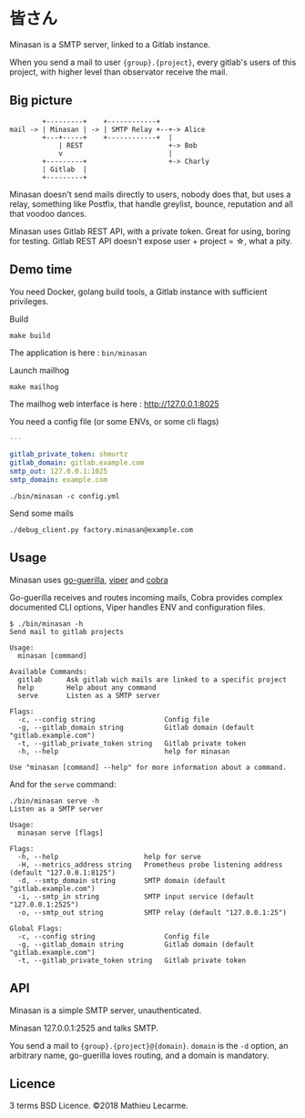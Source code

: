 皆さん
======

Minasan is a SMTP server, linked to a Gitlab instance.

When you send a mail to user `{group}.{project}`, every gitlab's users of this project, with higher level than observator receive the mail.

Big picture
-----------

            +---------+    +------------+
    mail -> | Minasan | -> | SMTP Relay +--+-> Alice
            +---+-----+    +------------+  |
                | REST                     +-> Bob
                v                          |
            +---------+                    +-> Charly
            | Gitlab  |
            +---------+

Minasan doesn't send mails directly to users, nobody does that, but uses a relay, something like Postfix,
that handle greylist, bounce, reputation and all that voodoo dances.

Minasan uses Gitlab REST API, with a private token. Great for using, boring for testing.
Gitlab REST API doesn't expose user + project = ☆, what a pity.

Demo time
---------

You need Docker, golang build tools, a Gitlab instance with sufficient privileges.

Build

    make build

The application is here : `bin/minasan`

Launch mailhog

    make mailhog

The mailhog web interface is here : http://127.0.0.1:8025

You need a config file (or some ENVs, or some cli flags)

```yaml
---

gitlab_private_token: shmurtz
gitlab_domain: gitlab.example.com
smtp_out: 127.0.0.1:1025
smtp_domain: example.com
```

    ./bin/minasan -c config.yml

Send some mails

    ./debug_client.py factory.minasan@example.com

Usage
-----

Minasan uses [go-guerilla](https://github.com/flashmob/go-guerrilla),
[viper](https://github.com/spf13/viper) and [cobra](https://github.com/spf13/cobra)

Go-guerilla receives and routes incoming mails, Cobra provides complex documented CLI options, Viper handles ENV and configuration files.

```
$ ./bin/minasan -h
Send mail to gitlab projects

Usage:
  minasan [command]

Available Commands:
  gitlab      Ask gitlab wich mails are linked to a specific project
  help        Help about any command
  serve       Listen as a SMTP server

Flags:
  -c, --config string                 Config file
  -g, --gitlab_domain string          Gitlab domain (default "gitlab.example.com")
  -t, --gitlab_private_token string   Gitlab private token
  -h, --help                          help for minasan

Use "minasan [command] --help" for more information about a command.

```

And for the `serve` command:
```
./bin/minasan serve -h
Listen as a SMTP server

Usage:
  minasan serve [flags]

Flags:
  -h, --help                     help for serve
  -H, --metrics_address string   Prometheus probe listening address (default "127.0.0.1:8125")
  -d, --smtp_domain string       SMTP domain (default "gitlab.example.com")
  -i, --smtp_in string           SMTP input service (default "127.0.0.1:2525")
  -o, --smtp_out string          SMTP relay (default "127.0.0.1:25")

Global Flags:
  -c, --config string                 Config file
  -g, --gitlab_domain string          Gitlab domain (default "gitlab.example.com")
  -t, --gitlab_private_token string   Gitlab private token
```

API
---

Minasan is a simple SMTP server, unauthenticated.

Minasan 127.0.0.1:2525 and talks SMTP.

You send a mail to `{group}.{project}@{domain}`. `domain` is the `-d` option, an arbitrary name, go-guerilla loves routing, and a domain is mandatory.

Licence
-------

3 terms  BSD Licence. ©2018 Mathieu Lecarme.